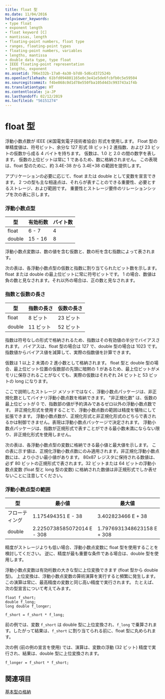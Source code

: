 ```yaml
---
title: float 型
ms.date: 11/04/2016
helpviewer_keywords:
- type float
- exponent length
- float keyword [C]
- mantissas, length
- floating-point numbers, float type
- ranges, floating-point types
- floating-point numbers, variables
- lengths, mantissa
- double data type, type float
- IEEE floating-point representation
- lengths, exponent
ms.assetid: 706e332b-17a0-4a30-b7d8-5d6cd372524b
ms.openlocfilehash: 61bfd094801165e0c3e41e5de6fcbfb0c5e59504
ms.sourcegitcommit: f4be868c0d1d78e550fba105d4d3c993743a1f4b
ms.translationtype: HT
ms.contentlocale: ja-JP
ms.lasthandoff: 02/12/2019
ms.locfileid: "56151274"
---
```

# <a name="type-float"></a>float 型

浮動小数点数が IEEE (米国電気電子技術者協会) 形式を使用します。 Float 型の単精度値は、符号ビット、余分な 127 形式 (8 ビット) 2 進指数、および 23 ビットの仮数から成る 4 バイトを持ちます。 仮数は、1.0 と 2.0 の間の数字を表します。 仮数の上位ビットは常に 1 であるため、数に格納されません。 この表現は、float 型のために、約 3.4E-38 から 3.4E+38 の範囲を提供します。

アプリケーションの必要に応じて、float または double として変数を宣言できます。 2 つの型も主な相違点は、それらが表すことのできる重要性、必要とするストレージ、および範囲です。 重要性とストレージ要件のリレーションシップを次の表に示します。

### <a name="floating-point-types"></a>浮動小数点型

|型|有効桁数|バイト数|
|----------|------------------------|---------------------|
|float|6 - 7|4|
|double|15 - 16|8|

浮動小数点変数は、数の値を含む仮数と、数の桁を含む指数によって表されます。

次の表は、各浮動小数点型の仮数と指数に割り当てられたビット数を示します。 float または double の最上位ビットに常に符号ビットです。 1 の場合、数値は負の数と見なされます。それ以外の場合は、正の数と見なされます。

### <a name="lengths-of-exponents-and-mantissas"></a>指数と仮数の長さ

|型|指数の長さ|仮数の長さ|
|----------|---------------------|---------------------|
|float|8 ビット|23 ビット|
|double|11 ビット|52 ビット|

指数は符号なしの形式で格納されるため、指数はその有効値の半分でバイアスされます。 バイアスは、float 型の場合は 127 で、double 型の場合は 1023 です。 指数値からバイアス値を減算して、実際の指数値を計算できます。

仮数は 1 以上 2 未満の 2 進小数として格納されます。 float 型と double 型の場合、最上位ビット位置の仮数部の先頭に暗黙の 1 があるため、最上位ビットがメモリに保存されることがなくても、実際の仮数はそれぞれ 24 ビットと 53 ビットの long になります。

ここで説明したストレージ メソッドではなく、浮動小数点パッケージは、非正規化数としてバイナリ浮動小数点数を格納できます。 "非正規化数" は、仮数の最上位ビットが 0 で、指数部の値が予約済みであるゼロ以外の浮動小数点数です。 非正規化形式を使用することで、浮動小数点数の範囲は精度を犠牲にして拡張できます。 浮動小数点数が、正規化形式と非正規化形式のどちらで表されるかは制御できません。表現は浮動小数点パッケージで決定されます。 浮動小数点パッケージは、指数が正規形式で表すことができる最小数未満にならない限り、非正規化形式を使用しません。

次の表は、各浮動小数点型の変数に格納できる最小値と最大値を示します。 この表に示す値は、正規化浮動小数点数にのみ適用されます。非正規化浮動小数点数には、より小さい最小値があります。 80*x*87 レジスタに保持される数値は、必ず 80 ビットの正規形式で表されます。32 ビットまたは 64 ビットの浮動小数点変数 (float 型と long 型の変数) に格納された数値は非正規形式でしか表せないことに注意してください。

### <a name="range-of-floating-point-types"></a>浮動小数点型の範囲

|型|最小値|最大値|
|----------|-------------------|-------------------|
|フローティング|1.175494351 E - 38|3.402823466 E + 38|
|double|2.2250738585072014 E - 308|1.7976931348623158 E + 308|

精度がストレージよりも低い場合、浮動小数点変数に float 型を使用することを検討してください。 逆に、精度が最も重要な条件である場合は、double 型を使用します。

浮動小数点変数は有効桁数の大きな型に上位変換できます (float 型から double 型)。 上位変換は、浮動小数点変数の算術演算を実行すると頻繁に発生します。 この演算は常に、最高精度の変数と同じ高い精度で実行されます。 たとえば、次の型宣言について考えてみます。

```
float f_short;
double f_long;
long double f_longer;

f_short = f_short * f_long;
```

前の例では、変数 `f_short` は double 型に上位変換され、`f_long` で乗算されます。したがって結果は、`f_short` に割り当てられる前に、float 型に丸められます。

次の例 (前の例の宣言を使用) では、演算は、変数の浮動 (32 ビット) 精度で実行され、結果は、double 型に上位変換されます。

```
f_longer = f_short * f_short;
```

## <a name="see-also"></a>関連項目

[基本型の格納](../c-language/storage-of-basic-types.md)

